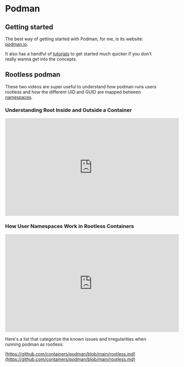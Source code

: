 # Podman

## Getting started

The best way of getting started with Podman, for me, is its website:
[podman.io](http://podman.io).

It also has a handful of [tutorials](https://docs.podman.io/en/latest/Tutorials.html) to get started much quicker if you don't really wanna get into the concepts.


## Rootless podman

These two videos are super useful to understand how podman runs users rootless
and how the different UID and GUID are mapped between [namespaces]().

### Understanding Root Inside and Outside a Container

<iframe width="560" height="315" src="https://www.youtube-nocookie.com/embed/ZgXpWKgQclc" title="YouTube video player" frameborder="0" allow="accelerometer; autoplay; clipboard-write; encrypted-media; gyroscope; picture-in-picture" allowfullscreen></iframe>

### How User Namespaces Work in Rootless Containers

<iframe width="560" height="315" src="https://www.youtube-nocookie.com/embed/Ac2boGEz2ww" title="YouTube video player" frameborder="0" allow="accelerometer; autoplay; clipboard-write; encrypted-media; gyroscope; picture-in-picture" allowfullscreen></iframe>

Here's a list that categorize the known issues and irregularities when running
podman as rootless:

[https://github.com/containers/podman/blob/main/rootless.md](https://github.com/containers/podman/blob/main/rootless.md)

